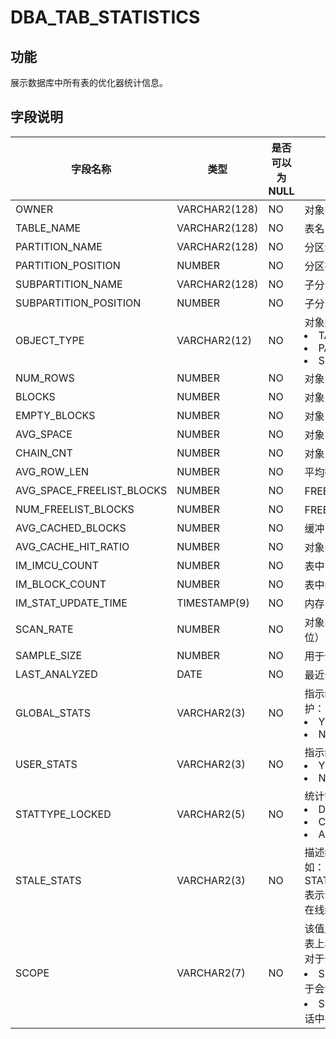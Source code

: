 # DBA_TAB_STATISTICS
## 功能
展示数据库中所有表的优化器统计信息。
## 字段说明

| 字段名称 | 类型 | 是否可以为 NULL | 描述 |
| --- | --- | --- | --- |
| OWNER | VARCHAR2(128) | NO | 对象的所有者 |
| TABLE_NAME | VARCHAR2(128) | NO | 表名 |
| PARTITION_NAME | VARCHAR2(128) | NO | 分区名称 |
| PARTITION_POSITION | NUMBER | NO | 分区在表中的位置 |
| SUBPARTITION_NAME | VARCHAR2(128) | NO | 子分区的名称 |
| SUBPARTITION_POSITION | NUMBER | NO | 子分区在分区内的位置 |
| OBJECT_TYPE | VARCHAR2(12) | NO | 对象类型：<li>TABLE<li>PARTITION<li>SUBPARTITION |
| NUM_ROWS | NUMBER | NO | 对象中的行数 |
| BLOCKS | NUMBER | NO | 对象中使用的块数 |
| EMPTY_BLOCKS | NUMBER | NO | 对象中的空块数 |
| AVG_SPACE | NUMBER | NO | 对象中的平均可用空间 |
| CHAIN_CNT | NUMBER | NO | 对象中的链接行数 |
| AVG_ROW_LEN | NUMBER | NO | 平均行长度，包括行开销 |
| AVG_SPACE_FREELIST_BLOCKS | NUMBER | NO | FREELIST 上所有块的平均可用空间 |
| NUM_FREELIST_BLOCKS | NUMBER | NO | FREELIST 上的块数 |
| AVG_CACHED_BLOCKS | NUMBER | NO | 缓冲区缓存中的平均块数 |
| AVG_CACHE_HIT_RATIO | NUMBER | NO | 对象的平均缓存命中率 |
| IM_IMCU_COUNT | NUMBER | NO | 表中内存压缩单元（IMCU）的数量 |
| IM_BLOCK_COUNT | NUMBER | NO | 表中的 In-Memory 块数 |
| IM_STAT_UPDATE_TIME | TIMESTAMP(9) | NO | 内存中统计信息的最近更新的时间戳 |
| SCAN_RATE | NUMBER | NO | 对象的扫描速率（以兆字节/秒为单位） |
| SAMPLE_SIZE | NUMBER | NO | 用于分析表格的样本量 |
| LAST_ANALYZED | DATE | NO | 最近一次分析表的日期 |
| GLOBAL_STATS | VARCHAR2(3) | NO | 指示统计信息是否被收集或增量维护：<li>YES<li>NO |
| USER_STATS | VARCHAR2(3) | NO | 指示统计信息是否由用户直接输入：<li>YES<li>NO |
| STATTYPE_LOCKED | VARCHAR2(5) | NO | 统计锁类型：<li>DATA<li>CACHE<li>ALL |
| STALE_STATS | VARCHAR2(3) | NO | 描述统计信息的一些附加属性。例如： 的值STATS_ON_CONVENTIONAL_LOAD表示该统计数据是通过常规 DML 的在线统计数据收集获得的 |
| SCOPE | VARCHAR2(7) | NO | 该值用于在除全局临时表之外的任何表上收集的统计信息<br>对于全局临时表，可能的值为：<li>SESSION：表示统计信息是特定于会话的<li>SHARED：表示统计信息在所有会话中共享 |
